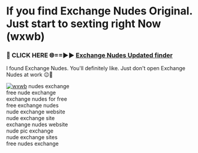 # If you find Exchange Nudes Original. Just start to sexting right Now (wxwb)

<h3>🔴 CLICK HERE 🌐==►► <a href="https://tinyurl.com/mtbk5fxa" rel="nofollow">Exchange Nudes Updated finder</a></h3>

I found Exchange Nudes. You'll definitely like. Just don't open Exchange Nudes at work 😉💬

[![wxwb](https://i.imgur.com/Q8WKrnY.jpeg)](https://tinyurl.com/mtbk5fxa)
nudes exchange<br>
free nude exchange<br>
exchange nudes for free<br>
free exchange nudes<br>
nude exchange website<br>
nude exchange site<br>
exchange nudes website<br>
nude pic exchange<br>
nude exchange sites<br>
free nudes exchange